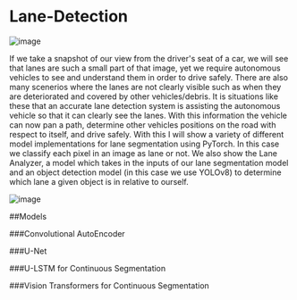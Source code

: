 # Lane-Detection

![image](https://github.com/chaza011/Lane-Detection/assets/118681555/2de4c829-3c42-4fd0-accc-c282b00496e5)

If we take a snapshot of our view from the driver's seat of a car, we will see that lanes are such a small part of that image, yet we require autonomous vehicles to see and understand them in order to drive safely. There are also many scenerios where the lanes are not clearly visible such as when they are deteriorated and covered by other vehicles/debris. It is situations like these that an accurate lane detection system is assisting the autonomous vehicle so that it can clearly see the lanes. With this information the vehicle can now pan a path, determine other vehicles positions on the road with respect to itself, and drive safely. With this I will show a variety of different model implementations for lane segmentation using PyTorch. In this case we classify each pixel in an image as lane or not. We also show the Lane Analyzer, a model which takes in the inputs of our lane segmentation model and an object detection model (in this case we use YOLOv8) to determine which lane a given object is in relative to ourself. 

![image](https://github.com/chaza011/Lane-Detection/assets/118681555/44505d37-28f9-4300-8a9a-478142bdc0df)

##Models

###Convolutional AutoEncoder

###U-Net

###U-LSTM for Continuous Segmentation

###Vision Transformers for Continuous Segmentation
